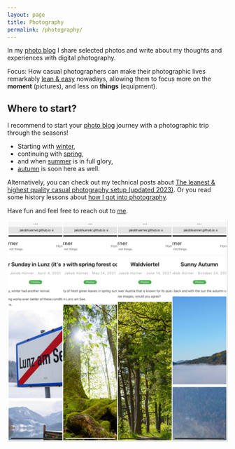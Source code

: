 ```yaml
---
layout: page
title: Photography
permalink: /photography/
---
```


In my [photo blog](../photoblog) I share selected photos and write about my thoughts and experiences with digital photography.

Focus: How casual photographers can make their photographic lives remarkably [lean & easy](../leanest_highest_quality_casual_photography_setup/) nowadays, allowing them to focus more on the __moment__ (pictures), and less on __things__ (equipment).

## Where to start?

I recommend to start your [photo blog](../photoblog) journey with a photographic trip through the seasons!

- Starting with [winter](../easter_sunday_winter_lunz_2021/),
- continuing with [spring](../spring_forest/),
- and when [summer](../waldviertel_impressions/) is in full glory,
- [autumn](../autumn/) is soon here as well.


Alternatively, you can check out my technical posts about [The leanest & highest quality casual photography setup (updated 2023)](../leanest_highest_quality_casual_photography_setup/).
Or you read some history lessons about [how I got into photography](../my_personal_photography_history/).


Have fun and feel free to reach out to [me](../contact).

[![Posts overview](../images/post_collage.jpg)](../photoblog)

